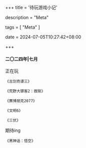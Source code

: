 +++
title = '待玩游戏小记'

description = "Meta"

tags = [ "Meta" ]

date = 2024-07-05T10:27:42+08:00

+++

#### 二〇二四年|七月

正在玩

```
《古剑奇谭三》
```

```
《荒野大镖客2：救赎》
```

```
《赛博朋克2077》
```

```
《文明6》
```

```
《三伏》
```

期待ing

```
《黑神话：悟空》
```

